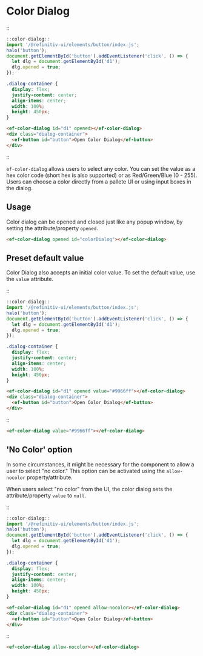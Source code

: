 <!--
type: page
title: Color Dialog
location: ./elements/color-dialog
layout: default
-->

# Color Dialog

::
```javascript
::color-dialog::
import '/@refinitiv-ui/elements/button/index.js';
halo('button');
document.getElementById('button').addEventListener('click', () => {
  let dlg = document.getElementById('d1');
  dlg.opened = true;
});
```
```css
.dialog-container {
  display: flex;
  justify-content: center;
  align-items: center;
  width: 100%;
  height: 450px;
}
```
```html
<ef-color-dialog id="d1" opened></ef-color-dialog>
<div class="dialog-container">
  <ef-button id="button">Open Color Dialog</ef-button>
</div>
```
::

`ef-color-dialog` allows users to select any color. You can set the value as a hex color code (short hex is also supported) or as Red/Green/Blue (0 - 255). Users can choose a color directly from a pallete UI or using input boxes in the dialog.

## Usage

Color dialog can be opened and closed just like any popup window, by setting the attribute/property `opened`.

```html
<ef-color-dialog opened id="colorDialog"></ef-color-dialog>
```

## Preset default value

Color Dialog also accepts an initial color value. To set the default value, use the `value` attribute.

::
```javascript
::color-dialog::
import '/@refinitiv-ui/elements/button/index.js';
halo('button');
document.getElementById('button').addEventListener('click', () => {
  let dlg = document.getElementById('d1');
  dlg.opened = true;
});
```
```css
.dialog-container {
  display: flex;
  justify-content: center;
  align-items: center;
  width: 100%;
  height: 450px;
}
```
```html
<ef-color-dialog id="d1" opened value="#9966ff"></ef-color-dialog>
<div class="dialog-container">
  <ef-button id="button">Open Color Dialog</ef-button>
</div>
```
::

```html
<ef-color-dialog value="#9966ff"></ef-color-dialog>
```

## 'No Color' option

In some circumstances, it might be necessary for the component to allow a user to select "no color." This option can be activated using the `allow-nocolor` property/attribute.  

When users select "no color" from the UI, the color dialog sets the attribute/property `value` to `null`.

::
```javascript
::color-dialog::
import '/@refinitiv-ui/elements/button/index.js';
halo('button');
document.getElementById('button').addEventListener('click', () => {
  let dlg = document.getElementById('d1');
  dlg.opened = true;
});
```
```css
.dialog-container {
  display: flex;
  justify-content: center;
  align-items: center;
  width: 100%;
  height: 450px;
}
```
```html
<ef-color-dialog id="d1" opened allow-nocolor></ef-color-dialog>
<div class="dialog-container">
  <ef-button id="button">Open Color Dialog</ef-button>
</div>
```
::

```html
<ef-color-dialog allow-nocolor></ef-color-dialog>
```

